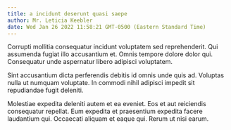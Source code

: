 ```yaml
---
title: a incidunt deserunt quasi saepe
author: Mr. Leticia Keebler
date: Wed Jan 26 2022 11:58:21 GMT-0500 (Eastern Standard Time)
---
```

Corrupti mollitia consequatur incidunt voluptatem sed reprehenderit. Qui assumenda fugiat illo accusantium et. Omnis tempore dolore dolor qui. Consequatur unde aspernatur libero adipisci voluptatem.

 Sint accusantium dicta perferendis debitis id omnis unde quis ad. Voluptas nulla ut numquam voluptate. In commodi nihil adipisci impedit sit repudiandae fugit deleniti.

 Molestiae expedita deleniti autem et ea eveniet. Eos et aut reiciendis consequatur repellat. Eum expedita et praesentium expedita facere laudantium qui. Occaecati aliquam et eaque qui. Rerum ut nisi earum.